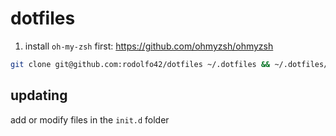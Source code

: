 # dotfiles

1. install `oh-my-zsh` first: https://github.com/ohmyzsh/ohmyzsh

```bash
git clone git@github.com:rodolfo42/dotfiles ~/.dotfiles && ~/.dotfiles/setup.sh
```

## updating

add or modify files in the `init.d` folder
